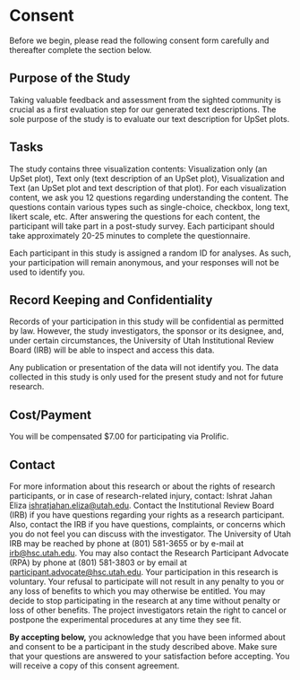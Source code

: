 # Consent

Before we begin, please read the following consent form carefully and thereafter complete the section below.

## Purpose of the Study
Taking valuable feedback and assessment from the sighted community is crucial as a first evaluation step for our generated text descriptions. The sole purpose of the study is to evaluate our text description for UpSet plots.

## Tasks
The study contains three visualization contents: Visualization only (an UpSet plot), Text only (text description of an UpSet plot), Visualization and Text (an UpSet plot and text description of that plot). For each visualization content, we ask you 12 questions regarding understanding the content. The questions contain various types such as single-choice, checkbox, long text, likert scale, etc. After answering the questions for each content, the participant will take part in a post-study survey. Each participant should take approximately 20-25 minutes to complete the questionnaire.

Each participant in this study is assigned a random ID for analyses. As such, your participation will remain anonymous, and your responses will not be used to identify you.

## Record Keeping and Confidentiality

Records of your participation in this study will be confidential as permitted by law. However, the study investigators, the sponsor or its designee, and, under certain circumstances, the University of Utah Institutional Review Board (IRB) will be able to inspect and access this data.

Any publication or presentation of the data will not identify you. The data collected in this study is only used for the present study and not for future research.

## Cost/Payment
You will be compensated $7.00 for participating via Prolific.

## Contact
For more information about this research or about the rights of research participants, or in case of research-related injury, contact: Ishrat Jahan Eliza [ishratjahan.eliza@utah.edu](ishratjahan.eliza@utah.edu). Contact the Institutional Review Board (IRB) if you have questions regarding your rights as a research participant. Also, contact the IRB if you have questions, complaints, or concerns which you do
not feel you can discuss with the investigator. The University of Utah IRB may be reached by phone at (801) 581-3655 or by e-mail at [irb@hsc.utah.edu](irb@hsc.utah.edu). You may also contact the Research Participant Advocate (RPA) by phone at (801) 581-3803 or by email at
[participant.advocate@hsc.utah.edu](participant.advocate@hsc.utah.edu). Your participation in this research is voluntary. Your refusal to participate will not result in any penalty to you or any loss of benefits to which you may otherwise be entitled. You may decide to stop participating in the research at any time without penalty or loss of other benefits. The project investigators retain the right to cancel or postpone the experimental procedures at any time they see fit.

**By accepting below,** you acknowledge that you have been informed about and consent to be a participant in the
study described above. Make sure that your questions are answered to your satisfaction before
accepting. You will receive a copy of this consent agreement.